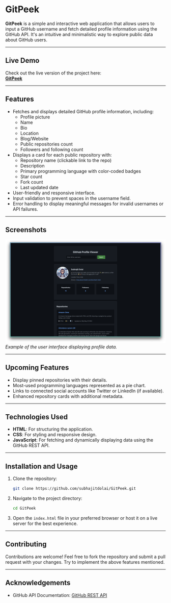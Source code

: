 # GitPeek

**GitPeek** is a simple and interactive web application that allows users to input a GitHub username and fetch detailed profile information using the GitHub API. It's an intuitive and minimalistic way to explore public data about GitHub users.

---

## Live Demo

Check out the live version of the project here:  
[**GitPeek**](https://subhajitdolai.github.io/GitPeek/)

---

## Features

- Fetches and displays detailed GitHub profile information, including:
  - Profile picture
  - Name
  - Bio
  - Location
  - Blog/Website
  - Public repositories count
  - Followers and following count
- Displays a card for each public repository with:
  - Repository name (clickable link to the repo)
  - Description
  - Primary programming language with color-coded badges
  - Star count
  - Fork count
  - Last updated date
- User-friendly and responsive interface.
- Input validation to prevent spaces in the username field.
- Error handling to display meaningful messages for invalid usernames or API failures.

---

## Screenshots

![GitPeek Screenshot](/Screenshot.png)  
*Example of the user interface displaying profile data.*

---

## Upcoming Features

- Display pinned repositories with their details.
- Most-used programming languages represented as a pie chart.
- Links to connected social accounts like Twitter or LinkedIn (if available).
- Enhanced repository cards with additional metadata.

---

## Technologies Used

- **HTML**: For structuring the application.
- **CSS**: For styling and responsive design.
- **JavaScript**: For fetching and dynamically displaying data using the GitHub REST API.

---

## Installation and Usage

1. Clone the repository:
   ```bash
   git clone https://github.com/subhajitdolai/GitPeek.git
   ```

2. Navigate to the project directory:
   ```bash
   cd GitPeek
   ```

3. Open the `index.html` file in your preferred browser or host it on a live server for the best experience.

---

## Contributing

Contributions are welcome! Feel free to fork the repository and submit a pull request with your changes. Try to implement the above features mentioned.

---

## Acknowledgements

- GitHub API Documentation: [GitHub REST API](https://docs.github.com/en/rest)
